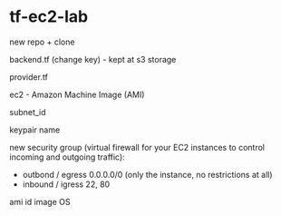 # tf-ec2-lab

new repo + clone 

backend.tf (change key) - kept at s3 storage 

provider.tf 

ec2 - Amazon Machine Image (AMI) 

subnet_id

keypair name

new security group (virtual firewall for your EC2 instances to control incoming and outgoing traffic):
- outbond / egress 0.0.0.0/0 (only the instance, no restrictions at all)
- inbound / igress 22, 80

ami id image OS 